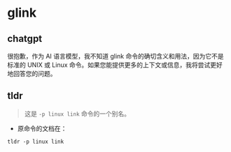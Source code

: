 # glink 
## chatgpt 
很抱歉，作为 AI 语言模型，我不知道 glink 命令的确切含义和用法，因为它不是标准的 UNIX 或 Linux 命令。如果您能提供更多的上下文或信息，我将尝试更好地回答您的问题。 

## tldr 
 
> 这是 `-p linux link` 命令的一个别名。

- 原命令的文档在：

`tldr -p linux link`
